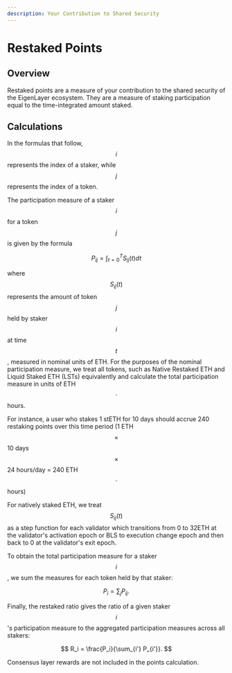 ```yaml
---
description: Your Contribution to Shared Security
---
```


# Restaked Points

## Overview

Restaked points are a measure of your contribution to the shared security of the EigenLayer ecosystem. They are a measure of staking participation equal to the time-integrated amount staked.

## Calculations

In the formulas that follow, $$i$$ represents the index of a staker, while $$j$$ represents the index of a token.

The participation measure of a staker $$i$$ for a token $$j$$ is given by the formula

$$
P_{ij} = \int_{t=0}^T S_{ij}(t)dt
$$

where $$S_{ij}(t)$$ represents the amount of token $$j$$ held by staker $$i$$ at time $$t$$, measured in nominal units of ETH. For the purposes of the nominal participation measure, we treat all tokens, such as Native Restaked ETH and Liquid Staked ETH (LSTs) equivalently and calculate the total participation measure in units of ETH $$\cdot$$ hours.

For instance, a user who stakes 1 stETH for 10 days should accrue 240 restaking points over this time period (1 ETH $$\times$$ 10 days $$\times$$ 24 hours/day = 240 ETH $$\cdot$$ hours)

For natively staked ETH, we treat $$S_{ij}(t)$$ as a step function for each validator which transitions from 0 to 32ETH at the validator's activation epoch or BLS to execution change epoch and then back to 0 at the validator's exit epoch.

To obtain the total participation measure for a staker $$i$$, we sum the measures for each token held by that staker:

$$
P_i = \sum_j P_{ij}.
$$

Finally, the restaked ratio gives the ratio of a given staker $$i$$'s participation measure to the aggregated participation measures across all stakers:

$$
R_i = \frac{P_i}{\sum_{i'} P_{i'}}.
$$

Consensus layer rewards are not included in the points calculation.
